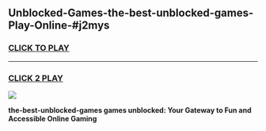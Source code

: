 
## Unblocked-Games-the-best-unblocked-games-Play-Online-#j2mys
<h3>
<a href="https://premium.freeplayer.one?title=the-best-unblocked-games&ref=27F">CLICK TO PLAY</a></h3>
<hr>

<h3>
<a href="https://premium.freeplayer.one?title=the-best-unblocked-games&ref=27F">CLICK 2 PLAY</a>
  
</h3>

<a href="https://premium.freeplayer.one?title=the-best-unblocked-games&ref=27F"><img src="https://clearcache.store/games.png"></a>


**the-best-unblocked-games games unblocked: Your Gateway to Fun and Accessible Online Gaming**
